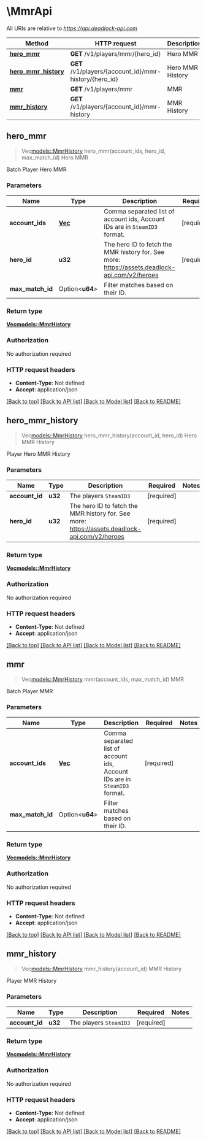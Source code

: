 # \MmrApi

All URIs are relative to *https://api.deadlock-api.com*

Method | HTTP request | Description
------------- | ------------- | -------------
[**hero_mmr**](MmrApi.md#hero_mmr) | **GET** /v1/players/mmr/{hero_id} | Hero MMR
[**hero_mmr_history**](MmrApi.md#hero_mmr_history) | **GET** /v1/players/{account_id}/mmr-history/{hero_id} | Hero MMR History
[**mmr**](MmrApi.md#mmr) | **GET** /v1/players/mmr | MMR
[**mmr_history**](MmrApi.md#mmr_history) | **GET** /v1/players/{account_id}/mmr-history | MMR History



## hero_mmr

> Vec<models::MmrHistory> hero_mmr(account_ids, hero_id, max_match_id)
Hero MMR

Batch Player Hero MMR

### Parameters


Name | Type | Description  | Required | Notes
------------- | ------------- | ------------- | ------------- | -------------
**account_ids** | [**Vec<u32>**](u32.md) | Comma separated list of account ids, Account IDs are in `SteamID3` format. | [required] |
**hero_id** | **u32** | The hero ID to fetch the MMR history for. See more: <https://assets.deadlock-api.com/v2/heroes> | [required] |
**max_match_id** | Option<**u64**> | Filter matches based on their ID. |  |

### Return type

[**Vec<models::MmrHistory>**](MMRHistory.md)

### Authorization

No authorization required

### HTTP request headers

- **Content-Type**: Not defined
- **Accept**: application/json

[[Back to top]](#) [[Back to API list]](../README.md#documentation-for-api-endpoints) [[Back to Model list]](../README.md#documentation-for-models) [[Back to README]](../README.md)


## hero_mmr_history

> Vec<models::MmrHistory> hero_mmr_history(account_id, hero_id)
Hero MMR History

Player Hero MMR History

### Parameters


Name | Type | Description  | Required | Notes
------------- | ------------- | ------------- | ------------- | -------------
**account_id** | **u32** | The players `SteamID3` | [required] |
**hero_id** | **u32** | The hero ID to fetch the MMR history for. See more: <https://assets.deadlock-api.com/v2/heroes> | [required] |

### Return type

[**Vec<models::MmrHistory>**](MMRHistory.md)

### Authorization

No authorization required

### HTTP request headers

- **Content-Type**: Not defined
- **Accept**: application/json

[[Back to top]](#) [[Back to API list]](../README.md#documentation-for-api-endpoints) [[Back to Model list]](../README.md#documentation-for-models) [[Back to README]](../README.md)


## mmr

> Vec<models::MmrHistory> mmr(account_ids, max_match_id)
MMR

Batch Player MMR

### Parameters


Name | Type | Description  | Required | Notes
------------- | ------------- | ------------- | ------------- | -------------
**account_ids** | [**Vec<u32>**](u32.md) | Comma separated list of account ids, Account IDs are in `SteamID3` format. | [required] |
**max_match_id** | Option<**u64**> | Filter matches based on their ID. |  |

### Return type

[**Vec<models::MmrHistory>**](MMRHistory.md)

### Authorization

No authorization required

### HTTP request headers

- **Content-Type**: Not defined
- **Accept**: application/json

[[Back to top]](#) [[Back to API list]](../README.md#documentation-for-api-endpoints) [[Back to Model list]](../README.md#documentation-for-models) [[Back to README]](../README.md)


## mmr_history

> Vec<models::MmrHistory> mmr_history(account_id)
MMR History

Player MMR History

### Parameters


Name | Type | Description  | Required | Notes
------------- | ------------- | ------------- | ------------- | -------------
**account_id** | **u32** | The players `SteamID3` | [required] |

### Return type

[**Vec<models::MmrHistory>**](MMRHistory.md)

### Authorization

No authorization required

### HTTP request headers

- **Content-Type**: Not defined
- **Accept**: application/json

[[Back to top]](#) [[Back to API list]](../README.md#documentation-for-api-endpoints) [[Back to Model list]](../README.md#documentation-for-models) [[Back to README]](../README.md)

